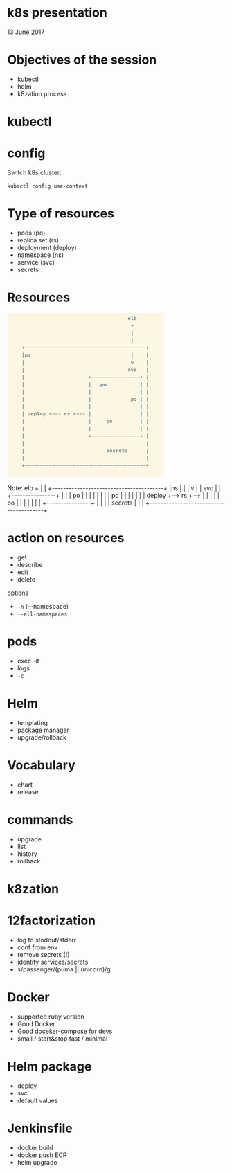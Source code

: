 # k8s presentation

13 June 2017



# Objectives of the session

 - kubectl
 - helm
 - k8zation process



# kubectl


# config

Switch k8s cluster:
```
kubectl config use-context
```


# Type of resources

 - pods (po)
 - replica set (rs)
 - deployment (deploy)
 - namespace (ns)
 - service (svc)
 - secrets


# Resources

![resources](/images/resources.png)

Note:
                                        elb
                                         +
                                         |
                                         |
     +----------------------------------------+
     |ns                                 |    |
     |                                   v    |
     |                                  svc   |
     |                     +----------------+ |
     |                     |   po           | |
     |                     |                | |
     |                     |             po | |
     |                     |                | |
     | deploy +--> rs +--> |                | |
     |                     |     po         | |
     |                     |                | |
     |                     +----------------+ |
     |                                        |
     |                           secrets      |
     |                                        |
     +----------------------------------------+


# action on resources

 - get
 - describe
 - edit
 - delete

options

 - `-n` (--namespace)
 - `--all-namespaces`


# pods

 - exec -it
 - logs
 - `-c`



# Helm

 - templating
 - package manager
 - upgrade/rollback


# Vocabulary

 - chart
 - release


# commands

 - upgrade
 - list
 - history
 - rollback



# k8zation


# 12factorization

 - log to stodout/stderr
 - conf from env
 - remove secrets (!)
 - identify services/secrets
 - s/passenger/(puma || unicorn)/g


# Docker

 - supported ruby version
 - Good Docker
 - Good doceker-compose for devs
 - small / start&stop fast / minimal


# Helm package

 - deploy
 - svc
 - default values


# Jenkinsfile

 - docker build
 - docker push ECR
 - helm upgrade
